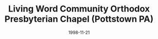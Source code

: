 ---
date: &id001 1998-11-21
end_date: null
location:
  address: null
  city: Pottstown
  state: PA
minister:
- end: 2001-01-01
  name: Robert Minnig
  start: 1999-01-01
  type: Supply Pastor
- end: 2004-01-01
  name: Wendell Stoltzfus
  start: 2001-01-01
  type: Organizing Pastor
ministers:
- Robert Minnig
- Wendell Stoltzfus
name: Living Word Community Orthodox Presbyterian Chapel
names:
- end: 2004-12-18
  name: Living Word Community Orthodox Presbyterian Chapel
  start: 1998-11-21
origination_date: *id001
raw_data: "PA Pottstown\n\nLiving Word Community Orthodox Presbyterian Chapel  (November\
  \ 21, 1998\u2013December 18,\n2004)\nSupply: Robert Minnig, 1999\u20132001\nOrg.\
  \ Pastor: Wendell Stoltzfus, 2001\u20134"
received_from: null
states:
- PA
status:
  active: false
  end_date: 2004-12-18
  reason: null
  received_from: null
  withdrawal_to: null
title: Living Word Community Orthodox Presbyterian Chapel (Pottstown PA)
year_established:
- 1998

---